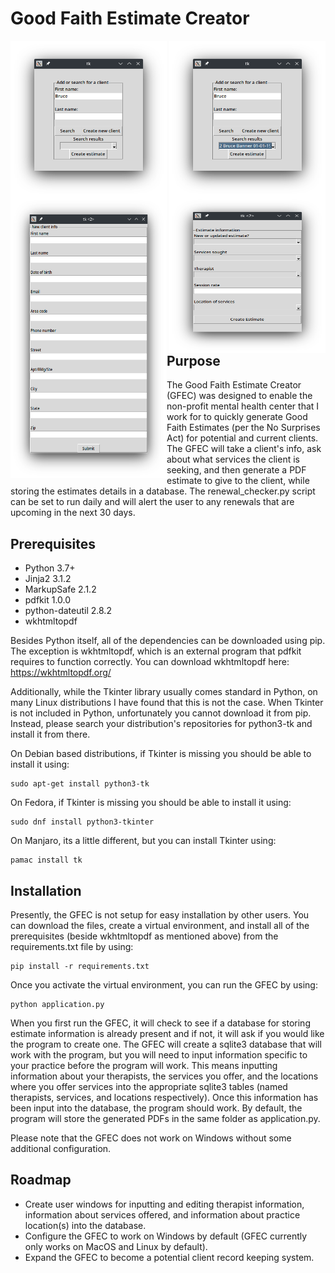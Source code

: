# Good Faith Estimate Creator
<img align="left" width="250" height="250" src="images/add_create_client_screen.png">
<img align="right" width="250" height="250" src="images/search_results.png">
<img align="left" width="250" height="450" src="images/create_client_window.png">
<img align="right" width="250" height="250" src="images/estimate_creation_window.png">

## Purpose
The Good Faith Estimate Creator (GFEC) was designed to enable the non-profit mental health center that I work for to quickly generate Good Faith Estimates (per the No Surprises Act) for potential and current clients. The GFEC will take a client's info, ask about what services the client is seeking, and then generate a PDF estimate to give to the client, while storing the estimates details in a database. The renewal_checker.py script can be set to run daily and will alert the user to any renewals that are upcoming in the next 30 days.

## Prerequisites
- Python 3.7+
- Jinja2 3.1.2
- MarkupSafe 2.1.2
- pdfkit 1.0.0
- python-dateutil 2.8.2
- wkhtmltopdf

Besides Python itself, all of the dependencies can be downloaded using pip. The exception is wkhtmltopdf, which is an external program that pdfkit requires to function correctly. You can download wkhtmltopdf here: https://wkhtmltopdf.org/

Additionally, while the Tkinter library usually comes standard in Python, on many Linux distributions I have found that this is not the case. When Tkinter is not included in Python, unfortunately you cannot download it from pip. Instead, please search your distribution's repositories for python3-tk and install it from there.

On Debian based distributions, if Tkinter is missing you should be able to install it using:

```
sudo apt-get install python3-tk
```

On Fedora, if Tkinter is missing you should be able to install it using:

```
sudo dnf install python3-tkinter
```

On Manjaro, its a little different, but you can install Tkinter using:

```
pamac install tk
```

## Installation

Presently, the GFEC is not setup for easy installation by other users. You can download the files, create a virtual environment, and install all of the prerequisites (beside wkhtmltopdf as mentioned above) from the requirements.txt file by using:

```
pip install -r requirements.txt
```

Once you activate the virtual environment, you can run the GFEC by using:

```
python application.py
```

When you first run the GFEC, it will check to see if a database for storing estimate information is already present and if not, it will ask if you would like the program to create one. The GFEC will create a sqlite3 database that will work with the program, but you will need to input information specific to your practice before the program will work. This means inputting information about your therapists, the services you offer, and the locations where you offer services into the appropriate sqlite3 tables (named therapists, services, and locations respectively). Once this information has been input into the database, the program should work. By default, the program will store the generated PDFs in the same folder as application.py.

Please note that the GFEC does not work on Windows without some additional configuration.

## Roadmap
- Create user windows for inputting and editing therapist information, information about services offered, and information about practice location(s) into the database.
- Configure the GFEC to work on Windows by default (GFEC currently only works on MacOS and Linux by default).
- Expand the GFEC to become a potential client record keeping system.
